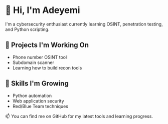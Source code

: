 # 👋 Hi, I'm Adeyemi

I'm a cybersecurity enthusiast currently learning OSINT, penetration testing, and Python scripting.

## 🔧 Projects I'm Working On
- Phone number OSINT tool
- Subdomain scanner
- Learning how to build recon tools

## 🌱 Skills I'm Growing
- Python automation
- Web application security
- Red/Blue Team techniques

📫 You can find me on GitHub for my latest tools and learning progress.
